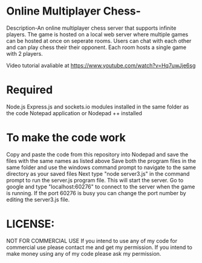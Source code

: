 # Online Multiplayer Chess-

Description-An online multiplayer chess server that supports infinite players. The game is hosted on a local web server where multiple games can be hosted at once on seperate rooms. Users can chat with each other and can play chess their their opponent. Each room hosts a single game with 2 players.

Video tutorial avaliable at https://www.youtube.com/watch?v=Hq7uwJje6sg

# Required

Node.js 
Express.js and sockets.io modules installed in the same folder as the code 
Notepad application or Nodepad ++ installed

# To make the code work 

Copy and paste the code from this repository into Nodepad and save the files with the same names as listed above
Save both the program files in the same folder and use the windows command prompt to navigate to the same directory as your saved files 
Next type "node server3.js" in the command prompt to run the server.js program file. This will start the server.
Go to google and type "localhost:60276" to connect to the server when the game is running. If the port 60276 is busy you can change the port number by editing the server3.js file.

# LICENSE:
NOT FOR COMMERCIAL USE If you intend to use any of my code for commercial use please contact me and get my permission. If you intend to make money using any of my code please ask my permission.


